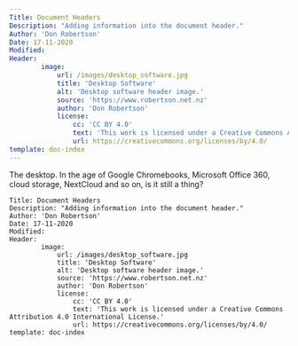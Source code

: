 ```yaml
---
Title: Document Headers
Description: "Adding information into the document header."
Author: 'Don Robertson'
Date: 17-11-2020
Modified: 
Header:
        image: 
            url: /images/desktop_software.jpg
            title: 'Desktop Software'
            alt: 'Desktop software header image.'
            source: 'https://www.robertson.net.nz'
            author: 'Don Robertson'
            license: 
                cc: 'CC BY 4.0'
                text: 'This work is licensed under a Creative Commons Attribution 4.0 International License.'
                url: https://creativecommons.org/licenses/by/4.0/
template: doc-index
---
```


The desktop. In the age of Google Chromebooks, Microsoft Office 360, cloud storage, NextCloud and so on, is it still a thing?

```
Title: Document Headers
Description: "Adding information into the document header."
Author: 'Don Robertson'
Date: 17-11-2020
Modified: 
Header:
        image: 
            url: /images/desktop_software.jpg
            title: 'Desktop Software'
            alt: 'Desktop software header image.'
            source: 'https://www.robertson.net.nz'
            author: 'Don Robertson'
            license: 
                cc: 'CC BY 4.0'
                text: 'This work is licensed under a Creative Commons Attribution 4.0 International License.'
                url: https://creativecommons.org/licenses/by/4.0/
template: doc-index
```
